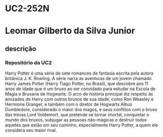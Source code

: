 # UC2-252N
<h1>Leomar Gilberto da Silva Junior</h1>

<h2>descrição</h2>

<h3> Repositório da UC2</h3>

<p>Harry Potter é uma série de sete romances de fantasia escrita pela autora britânica J. K. Rowling. A série narra as aventuras de um jovem chamado Harry James Potter (Harry Tiago Potter, no Brasil), que descobre aos 11 anos de idade que é um bruxo ao ser convidado para estudar na Escola de Magia e Bruxaria de Hogwarts. O arco de história principal diz respeito às amizades de Harry com outros bruxos de sua idade, como Ron Weasley e Hermione Granger, e também com o diretor de Hogwarts Albus Dumbledore, considerado o maior dos magos, e seus conflitos com o bruxo das trevas Lord Voldemort, que pretende se tornar imortal, conquistar o mundo dos bruxos, subjugar as pessoas não-mágicas e destruir todos aqueles que estão em seu caminho, especialmente Harry Potter, a quem ele considera seu maior rival.